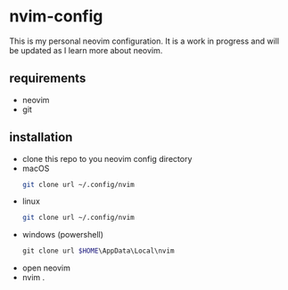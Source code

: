 # nvim-config

This is my personal neovim configuration.
It is a work in progress and will be updated as I learn more about neovim.

## requirements

- neovim
- git


## installation

- clone this repo to you neovim config directory
 - macOS
    ```bash
    git clone url ~/.config/nvim
    ```
 - linux
    ```bash
    git clone url ~/.config/nvim
    ```
 - windows (powershell)
    ```powershell
    git clone url $HOME\AppData\Local\nvim
    ```
- open neovim
 - nvim .



